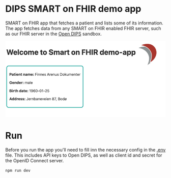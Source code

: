 # DIPS SMART on FHIR demo app

SMART on FHIR app that fetches a patient and lists some of its information. The
app fetches data from any SMART on FHIR enabled FHIR server, such as our FHIR
server in the [Open DIPS](https://open.dips.no) sandbox.

![screenshot.png](public/screenshot.png)

# Run

Before you run the app you'll need to fill inn the necessary config in the
[.env](.env) file. This includes API keys to Open DIPS, as well as client id and
secret for the OpenID Connect server.

```
npm run dev
```
